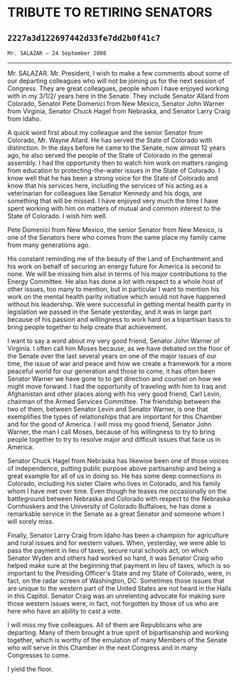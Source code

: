 # TRIBUTE TO RETIRING SENATORS
## `2227a3d122697442d33fe7dd2b0f41c7`
`Mr. SALAZAR — 24 September 2008`

---


Mr. SALAZAR. Mr. President, I wish to make a few comments about some 
of our departing colleagues who will not be joining us for the next 
session of Congress. They are great colleagues, people whom I have 
enjoyed working with in my 3/1/2/ years here in the Senate. They 
include Senator Allard from Colorado, Senator Pete Domenici from New 
Mexico, Senator John Warner from Virginia, Senator Chuck Hagel from 
Nebraska, and Senator Larry Craig from Idaho.

A quick word first about my colleague and the senior Senator from 
Colorado, Mr. Wayne Allard. He has served the State of Colorado with 
distinction. In the days before he came to the Senate, now almost 12 
years ago, he also served the people of the State of Colorado in the 
general assembly. I had the opportunity then to watch him work on 
matters ranging from education to protecting-the-water issues in the 
State of Colorado. I know well that he has been a strong voice for the 
State of Colorado and know that his services here, including the 
services of his acting as a veterinarian for colleagues like Senator 
Kennedy and his dogs, are something that will be missed. I have enjoyed 
very much the time I have spent working with him on matters of mutual 
and common interest to the State of Colorado. I wish him well.

Pete Domenici from New Mexico, the senior Senator from New Mexico, is 
one of the Senators here who comes from the same place my family came 
from many generations ago.

His constant reminding me of the beauty of the Land of Enchantment 
and his work on behalf of securing an energy future for America is 
second to none. We will be missing him also in terms of his major 
contributions to the Energy Committee. He also has done a lot with 
respect to a whole host of other issues, too many to mention, but in 
particular I want to mention his work on the mental health parity 
initiative which would not have happened without his leadership. We 
were successful in getting mental health parity in legislation we 
passed in the Senate yesterday, and it was in large part because of his 
passion and willingness to work hard on a bipartisan basis to bring 
people together to help create that achievement.

I want to say a word about my very good friend, Senator John Warner 
of Virginia. I often call him Moses because, as we have debated on the 
floor of the Senate over the last several years on one of the major 
issues of our time, the issue of war and peace and how we create a 
framework for a more peaceful world for our generation and those to 
come, it has often been Senator Warner we have gone to to get direction 
and counsel on how we might move forward. I had the opportunity of 
traveling with him to Iraq and Afghanistan and other places along with 
his very good friend, Carl Levin, chairman of the Armed Services 
Committee. The friendship between the two of them, between Senator 
Levin and Senator Warner, is one that exemplifies the types of 
relationships that are important for this Chamber and for the good of 
America. I will miss my good friend, Senator John Warner, the man I 
call Moses, because of his willingness to try to bring people together 
to try to resolve major and difficult issues that face us in America.

Senator Chuck Hagel from Nebraska has likewise been one of those 
voices of independence, putting public purpose above partisanship and 
being a great example for all of us in doing so. He has some deep 
connections in Colorado, including his sister Claire who lives in 
Colorado, and his family whom I have met over time. Even though he 
teases me occasionally on the battleground between Nebraska and 
Colorado with respect to the Nebraska Cornhuskers and the University of 
Colorado Buffaloes, he has done a remarkable service in the Senate as a 
great Senator and someone whom I will sorely miss.

Finally, Senator Larry Craig from Idaho has been a champion for 
agriculture and rural issues and for western values. When, yesterday, 
we were able to pass the payment in lieu of taxes, secure rural schools 
act, on which Senator Wyden and others had worked so hard, it was 
Senator Craig who helped make sure at the beginning that payment in 
lieu of taxes, which is so important to the Presiding Officer's State 
and my State of Colorado, were, in fact, on the radar screen of 
Washington, DC. Sometimes those issues that are unique to the western 
part of the United States are not heard in the Halls in this Capitol. 
Senator Craig was an unrelenting advocate for making sure those western 
issues were, in fact, not forgotten by those of us who are here who 
have an ability to cast a vote.

I will miss my five colleagues. All of them are Republicans who are 
departing. Many of them brought a true spirit of bipartisanship and 
working together, which is worthy of the emulation of many Members of 
the Senate who will serve in this Chamber in the next Congress and in 
many Congresses to come.

I yield the floor.
